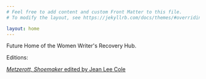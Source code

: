 ```yaml
---
# Feel free to add content and custom Front Matter to this file.
# To modify the layout, see https://jekyllrb.com/docs/themes/#overriding-theme-defaults

layout: home
---
```


Future Home of the Women Writer's Recovery Hub.

Editions:

[*Metzerott, Shoemaker* edited by Jean Lee Cole](/metzerott-shoemaker/)
